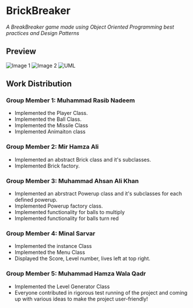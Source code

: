 # BrickBreaker

*A BreakBreaker game made using Object Oriented Programming best practices and Design Patterns*

## Preview


![Image 1](https://github.com/Rasib0/BrickBreaker/blob/master/images/1.png)
![Image 2](https://github.com/Rasib0/BrickBreaker/blob/master/images/2.png)
![UML](https://github.com/Rasib0/BrickBreaker/blob/master/images/UML_Updated.jpg)

## Work Distribution

### Group Member 1: Muhammad Rasib Nadeem

- Implemented the Player Class.
- Implemented the Ball Class.
- Implemented the Missile Class
- Implemented  Animaiton class

### Group Member 2: Mir Hamza Ali

- Implemented an abstract Brick class and it's subclasses.
- Implemented Brick factory.

### Group Member 3: Muhammad Ahsan Ali Khan

- Implemented an abrstract Powerup class and it's subclasses for each defined powerup.
- Implemented Powerup factory class.
- Implemented functionality for balls to multiply
- Implemented functionality for balls turn red

### Group Member 4: Minal Sarvar

- Implemented the instance Class
- Implemented the Menu Class
- Displayed the Score, Level number, lives left at top right.

### Group Member 5: Muhammad Hamza Wala Qadr

- Implemented the Level Generator Class
- Everyone contributed in rigorous test running of the project and coming up with various ideas to make the project user-friendly!
